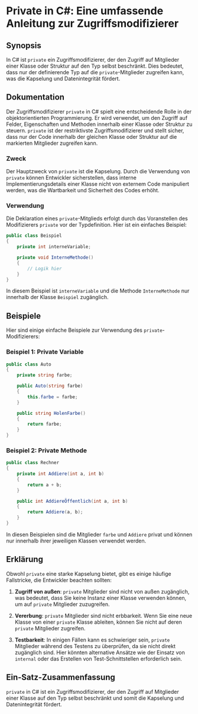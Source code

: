 <!--
Meta Description: # Private in C#: Eine umfassende Anleitung zur Zugriffsmodifizierer ## Synopsis In C# ist `private` ein Zugriffsmodifizierer, der den Zugriff auf Mitg...
Meta Keywords: private, der, die, mitglieder, auf
-->

# Private in C#: Eine umfassende Anleitung zur Zugriffsmodifizierer

## Synopsis
In C# ist `private` ein Zugriffsmodifizierer, der den Zugriff auf Mitglieder einer Klasse oder Struktur auf den Typ selbst beschränkt. Dies bedeutet, dass nur der definierende Typ auf die `private`-Mitglieder zugreifen kann, was die Kapselung und Datenintegrität fördert.

## Dokumentation
Der Zugriffsmodifizierer `private` in C# spielt eine entscheidende Rolle in der objektorientierten Programmierung. Er wird verwendet, um den Zugriff auf Felder, Eigenschaften und Methoden innerhalb einer Klasse oder Struktur zu steuern. `private` ist der restriktivste Zugriffsmodifizierer und stellt sicher, dass nur der Code innerhalb der gleichen Klasse oder Struktur auf die markierten Mitglieder zugreifen kann.

### Zweck
Der Hauptzweck von `private` ist die Kapselung. Durch die Verwendung von `private` können Entwickler sicherstellen, dass interne Implementierungsdetails einer Klasse nicht von externem Code manipuliert werden, was die Wartbarkeit und Sicherheit des Codes erhöht.

### Verwendung
Die Deklaration eines `private`-Mitglieds erfolgt durch das Voranstellen des Modifizierers `private` vor der Typdefinition. Hier ist ein einfaches Beispiel:

```csharp
public class Beispiel
{
    private int interneVariable;

    private void InterneMethode()
    {
        // Logik hier
    }
}
```

In diesem Beispiel ist `interneVariable` und die Methode `InterneMethode` nur innerhalb der Klasse `Beispiel` zugänglich.

## Beispiele
Hier sind einige einfache Beispiele zur Verwendung des `private`-Modifizierers:

### Beispiel 1: Private Variable
```csharp
public class Auto
{
    private string farbe;

    public Auto(string farbe)
    {
        this.farbe = farbe;
    }

    public string HolenFarbe()
    {
        return farbe;
    }
}
```

### Beispiel 2: Private Methode
```csharp
public class Rechner
{
    private int Addiere(int a, int b)
    {
        return a + b;
    }

    public int AddiereÖffentlich(int a, int b)
    {
        return Addiere(a, b);
    }
}
```

In diesen Beispielen sind die Mitglieder `farbe` und `Addiere` privat und können nur innerhalb ihrer jeweiligen Klassen verwendet werden.

## Erklärung
Obwohl `private` eine starke Kapselung bietet, gibt es einige häufige Fallstricke, die Entwickler beachten sollten:

1. **Zugriff von außen**: `private` Mitglieder sind nicht von außen zugänglich, was bedeutet, dass Sie keine Instanz einer Klasse verwenden können, um auf `private` Mitglieder zuzugreifen.
   
2. **Vererbung**: `private` Mitglieder sind nicht erbbarkeit. Wenn Sie eine neue Klasse von einer `private` Klasse ableiten, können Sie nicht auf deren `private` Mitglieder zugreifen.

3. **Testbarkeit**: In einigen Fällen kann es schwieriger sein, `private` Mitglieder während des Testens zu überprüfen, da sie nicht direkt zugänglich sind. Hier könnten alternative Ansätze wie der Einsatz von `internal` oder das Erstellen von Test-Schnittstellen erforderlich sein.

## Ein-Satz-Zusammenfassung
`private` in C# ist ein Zugriffsmodifizierer, der den Zugriff auf Mitglieder einer Klasse auf den Typ selbst beschränkt und somit die Kapselung und Datenintegrität fördert.